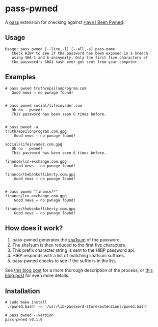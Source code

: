 # pass-pwned
A [pass](https://www.passwordstore.org/) extension for checking against [Have I Been Pwned](https://haveibeenpwned.com/Passwords).

## Usage
```
Usage: pass pwned [--line,-l] [--all,-a] pass-name
   Check HIBP to see if the password has been exposed in a breach
   using SHA-1 and k-anonymity. Only the first five characters of
   the password's SHA1 hash ever get sent from your computer.
```

## Examples
```
# pass pwned truth/epsilonprogram.com
   Good news — no pwnage found!


# pass pwned social/lifeinvader.com
   Oh no - pwned!
   This password has been seen 6 times before.


# pass pwned -a
truth/epsilonprogram.com.gpg
	Good news — no pwnage found!

social/lifeinvader.com.gpg
   Oh no - pwned!
   This password has been seen 6 times before.

finance/lcn-exchange.com.gpg
	Good news — no pwnage found!

finance/thebankofliberty.com.gpg
	Good news — no pwnage found!


# pass pwned "finance/*"
finance/lcn-exchange.com.gpg
	Good news — no pwnage found!

finance/thebankofliberty.com.gpg
	Good news — no pwnage found!
```

## How does it work?
1. pass-pwned generates the [sha1sum](https://en.wikipedia.org/wiki/Sha1sum) of the password.
2. The sha1sum is then reduced to the first five characters.
3. This prefix character string is sent to the HIBP password api.
4. HIBP responds with a list of matching sha1sum suffixes.
5. pass-pwned checks to see if the suffix is in the list.

See [this blog post](https://www.troyhunt.com/ive-just-launched-pwned-passwords-version-2/#cloudflareprivacyandkanonymity) for a more thorough description of the process, or [this blog post](https://blog.cloudflare.com/validating-leaked-passwords-with-k-anonymity/) for even more details.

## Installation
```
# sudo make install  
'./pwned.bash' -> '/usr/lib/password-store/extensions/pwned.bash'

# pass pwned --version
pass-pwned v0.1.0
```
